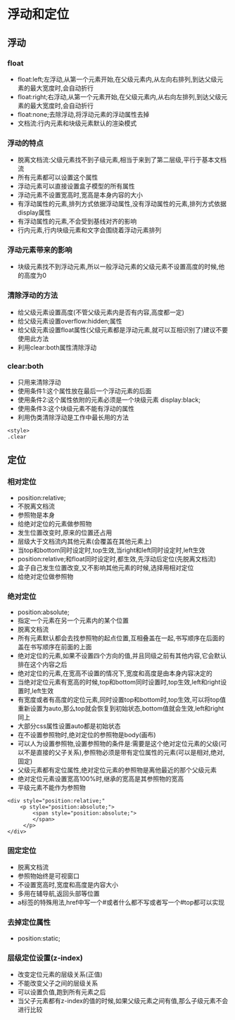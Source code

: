 # 浮动和定位

## 浮动

### float

* float:left;左浮动,从第一个元素开始,在父级元素内,从左向右排列,到达父级元素的最大宽度时,会自动折行
* float:right;右浮动,从第一个元素开始,在父级元素内,从右向左排列,到达父级元素的最大宽度时,会自动折行
* float:none;去除浮动,将浮动元素的浮动属性去掉
* 文档流:行内元素和块级元素默认的渲染模式

### 浮动的特点

* 脱离文档流:父级元素找不到子级元素,相当于来到了第二层级,平行于基本文档流
* 所有元素都可以设置这个属性
* 浮动元素可以直接设置盒子模型的所有属性
* 浮动元素不设置宽高时,宽高是本身内容的大小
* 有浮动属性的元素,排列方式依据浮动属性,没有浮动属性的元素,排列方式依据display属性
* 有浮动属性的元素,不会受到基线对齐的影响
* 行内元素,行内块级元素和文字会围绕着浮动元素排列

### 浮动元素带来的影响

* 块级元素找不到浮动元素,所以一般浮动元素的父级元素不设置高度的时候,他的高度为0

### 清除浮动的方法

* 给父级元素设置高度(不管父级元素内是否有内容,高度都一定)
* 给父级元素设置overflow:hidden;属性
* 给父级元素设置float属性(父级元素都是浮动元素,就可以互相识别了)建议不要使用此方法
* 利用clear:both属性清除浮动

### clear:both

* 只用来清除浮动
* 使用条件1:这个属性放在最后一个浮动元素的后面
* 使用条件2:这个属性依附的元素必须是一个块级元素 display:black;
* 使用条件3:这个块级元素不能有浮动的属性
* 利用伪类清除浮动是工作中最长用的方法

```
<style>
.clear
```

## 定位

### 相对定位

* position:relative;
* 不脱离文档流
* 参照物是本身
* 给绝对定位的元素做参照物
* 发生位置改变时,原来的位置还占用
* 层级大于文档流内其他元素(会覆盖在其他元素上)
* 当top和bottom同时设定时,top生效,当right和left同时设定时,left生效
* position:relative;和float同时设定时,都生效,先浮动后定位(先脱离文档流)
* 盒子自己发生位置改变,又不影响其他元素的时候,选择用相对定位
* 给绝对定位做参照物

### 绝对定位

* position:absolute;
* 指定一个元素在另一个元素内的某个位置
* 脱离文档流
* 所有元素默认都会去找参照物的起点位置,互相叠盖在一起,书写顺序在后面的盖在书写顺序在前面的上面
* 绝对定位的元素,如果不设置四个方向的值,并且同级之前有其他内容,它会默认排在这个内容之后
* 绝对定位的元素,在宽高不设置的情况下,宽度和高度是由本身内容决定的
* 当绝对定位元素有宽高的时候,top和bottom同时设置时,top生效,left和right设置时,left生效
* 有宽度或者有高度的定位元素,同时设置top和bottom时,top生效,可以将top值重新设置为auto,那么top就会恢复到初始状态,bottom值就会生效,left和right同上
* 大部分css属性设置auto都是初始状态
* 在不设置参照物时,绝对定位的参照物是body(画布)
* 可以人为设置参照物,设置参照物的条件是:需要是这个绝对定位元素的父级(可以不是直接的父子关系),参照物必须是带有定位属性的元素(可以是相对,绝对,固定)
* 父级元素都有定位属性,绝对定位元素的参照物是离他最近的那个父级元素
* 绝对定位元素设置宽高100%时,继承的宽高是其参照物的宽高
* 平级元素不能作为参照物

```
<div style="position:relative;"
    <p style="position:absolute;">
        <span style="position:absolute;">
        </span>
     </p>
</div>
```
### 固定定位

* 脱离文档流
* 参照物始终是可视窗口
* 不设置宽高时,宽度和高度是内容大小
* 多用在辅导航,返回头部等位置
* <a href="#top"></a>a标签的特殊用法,href中写一个#或者什么都不写或者写一个#top都可以实现

### 去掉定位属性

* position:static;

### 层级定位设置(z-index)

* 改变定位元素的层级关系(正值)
* 不能改变父子之间的层级关系
* 可以设置负值,跑到所有元素之后
* 当父子元素都有z-index的值的时候,如果父级元素之间有值,那么子级元素不会进行比较